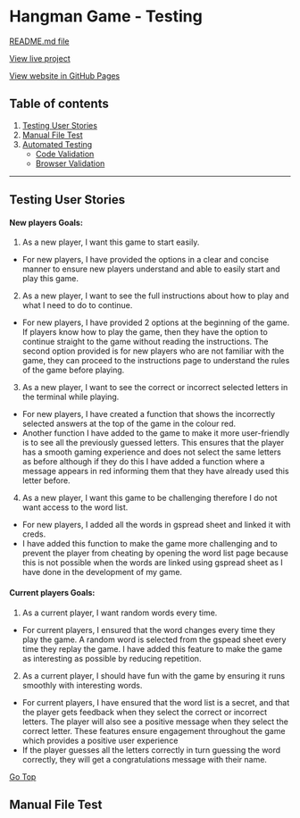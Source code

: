 # Hangman Game - Testing

[README.md file](/README.md)

[View live project](https://hangman-games.herokuapp.com/)

[View website in GitHub Pages](https://github.com/preetbhullar90/project-3-with-python)

## Table of contents
1. [Testing User Stories](#Testing-User-Stories)
2. [Manual File Test](#Manual-File-Test)
3. [Automated Testing](#Automated-Testing)
     - [Code Validation](#Code-Validation)
     - [Browser Validation](#Browser-Validation)


***
## Testing User Stories
#### New players Goals:
1. As a new player, I want this game to start easily.
* For new players, I have provided the options in a clear and concise manner to ensure new players understand and able to easily start and play this game.

2. As a new player, I want to see the full instructions about how to play and what I need to do to continue.
* For new players, I have provided 2 options at the beginning of the game. If players know how to play the game, then they have the option to continue straight to the game without reading the instructions.
The second option provided is for new players who are not familiar with the game, they can proceed to the instructions page to understand the rules of the game before playing.

3. As a new player, I want to see the correct or incorrect selected letters in the terminal while playing.
* For new players, I have created a function that shows the incorrectly selected answers at the top of the game in the colour red.
* Another function I have added to the game to make it more user-friendly is to see all the previously guessed letters. This ensures that the player has a smooth gaming experience and does not select the same letters as before although if they do this I have added a function where a message appears in red informing them that they have already used this letter before.

4. As a new player, I want this game to be challenging therefore I do not want access to the word list.
* For new players, I added all the words in gspread sheet and linked it with creds.
* I have added this function to make the game more challenging and to prevent the player from cheating by opening the word list page because this is not possible when the words are linked using gspread sheet as I have done in the development of my game.

#### Current players Goals:
1. As a current player, I want random words every time.
* For current players, I ensured that the word changes every time they play the game. A random word is selected from the gspead sheet every time they replay the game. I have added this feature to make the game as interesting as possible by reducing repetition.

2. As a current player, I should have fun with the game by ensuring it runs smoothly with interesting words.
* For current players, I have ensured that the word list is a secret, and that the player gets feedback when they select the correct or incorrect letters. The player will also see a positive message when they select the correct letter. These features ensure engagement throughout the game which provides a positive user experience
* If the player guesses all the letters correctly in turn guessing the word correctly, they will get a congratulations message with their name.


[Go Top](#Table-of-contents)

## Manual File Test

